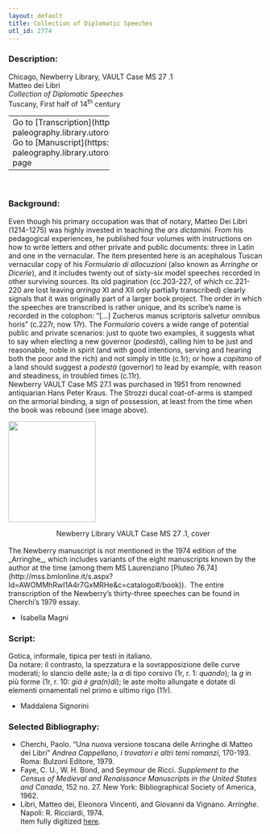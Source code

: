 ```yaml
---
layout: default
title: Collection of Diplomatic Speeches
utl_id: 2774
---
```


### Description:

Chicago, Newberry Library, VAULT Case MS 27 .1<br>
Matteo dei Libri<br>
_Collection of Diplomatic Speeches_<br>
Tuscany, First half of 14<sup>th</sup> century

<table border="0.5" cellpadding="1" cellspacing="1" style="width: 200px; background-color:#F8F8F8;"><tbody><tr><td>Go to [Transcription](https://italian-paleography.library.utoronto.ca/content/transcript_IP_002)<br>
Go to [Manuscript](https://italian-paleography.library.utoronto.ca/islandora/object/italianpaleography%3AIP_002) page</td></tr></tbody></table> 

### Background:

Even though his primary occupation was that of notary, Matteo Dei Libri (1214-1275) was highly invested in teaching the _ars dictamini_. From his pedagogical experiences, he published four volumes with instructions on how to write letters and other private and public documents: three in Latin and one in the vernacular. The item presented here is an acephalous Tuscan vernacular copy of his _Formulario di allocuzioni_ (also known as _Arringhe_ or _Dicerie_), and it includes twenty out of sixty-six model speeches recorded in other surviving sources. Its old pagination (cc.203-227, of which cc.221-220 are lost leaving _arringa_ XI and XII only partially transcribed) clearly signals that it was originally part of a larger book project. The order in which the speeches are transcribed is rather unique, and its scribe’s name is recorded in the colophon: “[…] Zucherus manus scriptoris salvetur omnibus horis” (c.227r, now 17r). The _Formulario_ covers a wide range of potential public and private scenarios: just to quote two examples, it suggests what to say when electing a new governor (_podestà_), calling him to be just and reasonable, noble in spirit (and with good intentions, serving and hearing both the poor and the rich) and not simply in title (c.1r); or how a _capitano_ of a land should suggest a _podestà_ (governor) to lead by example, with reason and steadiness, in troubled times (c.11r). <br>
Newberry VAULT Case MS 27.1 was purchased in 1951 from renowned antiquarian Hans Peter Kraus. The Strozzi ducal coat-of-arms is stamped on the armorial binding, a sign of possession, at least from the time when the book was rebound (see image above).

<a href="/sites/default/files/strozzi.jpg" target="_top"><img alt="" src="/sites/default/files/strozzi.jpg" style="width: 173px; height: 200px;" /></a><br>
<figcaption style="margin-left: 0.99in;">Newberry Library VAULT Case MS 27 .1, cover</figcaption><br>
The Newberry manuscript is not mentioned in the 1974 edition of the _Arringhe_, which includes variants of the eight manuscripts known by the author at the time (among them MS Laurenziano [Pluteo 76.74](http://mss.bmlonline.it/s.aspx?Id=AWOMMhRwI1A4r7GxMRHe&c=catalogo#/book)).  The entire transcription of the Newberry’s thirty-three speeches can be found in Cherchi’s 1979 essay.

- Isabella Magni

### Script:

Gotica, informale, tipica per testi in italiano.<br>
Da notare: il contrasto, la spezzatura e la sovrapposizione delle curve moderati; lo slancio delle aste; la _a_ di tipo corsivo (1r, r. 1: _quando_); la _g_ in più forme (1r, r. 10: _già è gra(n)di_); le aste molto allungate e dotate di elementi ornamentali nel primo e ultimo rigo (11r).<br>
- Maddalena Signorini

### Selected Bibliography:

- Cherchi, Paolo. “Una nuova versione toscana delle Arringhe di Matteo dei Libri” _Andrea Cappellano, i trovatori e altri temi romanzi_, 170-193. Roma: Bulzoni Editore, 1979.<br>
- Faye, C. U., W. H. Bond, and Seymour de Ricci. _Supplement to the Census of Medieval and Renaissance Manuscripts in the United States and Canada_, 152 no. 27. New York: Bibliographical Society of America, 1962.<br>
- Libri, Matteo dei, Eleonora Vincenti, and Giovanni da Vignano. _Arringhe_. Napoli: R. Ricciardi, 1974.<br>
Item fully digitized [here](http://collections.carli.illinois.edu/cdm/ref/collection/nby_dig/id/13909). 

